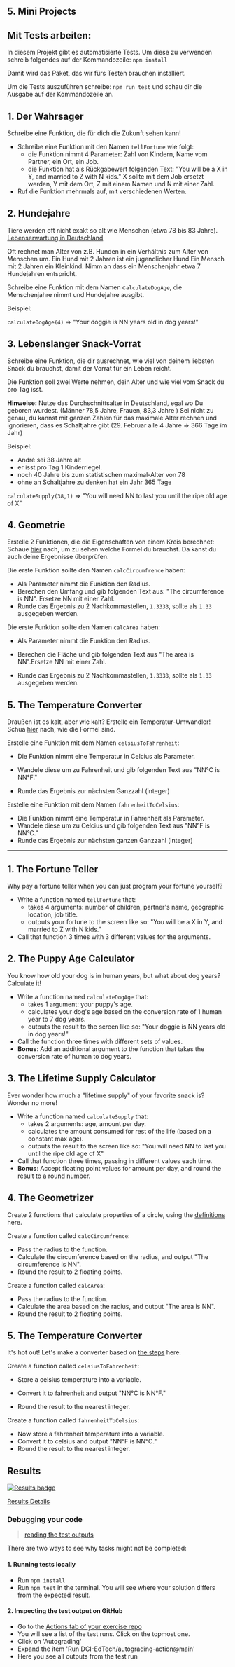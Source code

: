## 5. Mini Projects
## Mit Tests arbeiten: 

In diesem Projekt gibt es automatisierte Tests. 
Um diese zu verwenden schreib folgendes auf der Kommandozeile: 
`npm install`

Damit wird das Paket, das wir fürs Testen brauchen installiert. 

Um die Tests auszuführen schreibe: `npm run test` und schau dir die Ausgabe auf der Kommandozeile an. 

## 1. Der Wahrsager

Schreibe eine Funktion, die für dich die Zukunft sehen kann!

-   Schreibe eine Funktion mit den Namen  `tellFortune` wie folgt:
    -   die Funktion nimmt  4 Parameter: Zahl von Kindern, Name vom Partner, ein Ort, ein Job.
    -   die Funktion hat als Rückgabewert folgenden Text: "You will be a X in Y, and married to Z with N kids." X sollte mit dem Job ersetzt werden, Y mit dem Ort, Z mit einem Namen und N mit einer Zahl. 
-   Ruf die Funktion mehrmals auf, mit verschiedenen Werten. 

## 2. Hundejahre
Tiere werden oft nicht exakt so alt wie Menschen (etwa 78 bis 83 Jahre).
[Lebenserwartung in Deutschland](https://de.wikipedia.org/wiki/Lebenserwartung#:~:text=In%20Deutschland%20im%20Zeitraum%202016,für%20Frauen%2083%2C3%20Jahre.)

Oft rechnet man Alter von z.B. Hunden in ein Verhältnis zum Alter von Menschen um.
Ein Hund mit 2 Jahren ist ein jugendlicher Hund
Ein Mensch mit 2 Jahren ein Kleinkind.
Nimm an dass ein Menschenjahr etwa 7 Hundejahren entspricht.

Schreibe eine Funktion mit dem Namen c`alculateDogAge`, die Menschenjahre nimmt und Hundejahre ausgibt.

Beispiel:

 `calculateDogAge(4)` => "Your doggie is NN years old in dog years!"

## 3. Lebenslanger Snack-Vorrat
Schreibe eine Funktion, die dir ausrechnet, wie viel von deinem liebsten Snack du brauchst, damit der Vorrat für ein Leben reicht.

Die Funktion soll zwei Werte nehmen, dein Alter und wie viel vom Snack du pro Tag isst. 

**Hinweise:**
Nutze das Durchschnittsalter in Deutschland, egal wo Du geboren wurdest. (Männer 78,5 Jahre, Frauen, 83,3 Jahre )
Sei nicht zu genau, du kannst mit ganzen Zahlen für das maximale Alter rechnen und ignorieren, dass es Schaltjahre gibt (29. Februar alle 4 Jahre => 366 Tage im Jahr)

Beispiel:
 * André sei 38 Jahre alt
 * er isst pro Tag 1 Kinderriegel.
 * noch 40 Jahre bis zum statistischen maximal-Alter von 78
 * ohne an Schaltjahre zu denken hat ein Jahr 365 Tage
 
`calculateSupply(38,1)` =>  "You will need NN to last you until the ripe old age of X"



## 4. Geometrie

Erstelle 2 Funktionen, die die Eigenschaften von einem Kreis berechnet:  Schaue [hier](https://www.mathepower.com/kreis.php) nach, um zu sehen welche Formel du brauchst. Da kanst du auch deine Ergebnisse überprüfen.

Die erste Funktion sollte den Namen `calcCircumfrence` haben:

-   Als Parameter nimmt die Funktion den Radius.
-   Berechen den Umfang und gib folgenden Text aus:  "The circumference is NN". Ersetze NN mit einer Zahl. 
- Runde das Ergebnis zu 2 Nachkommastellen, `1.3333`, sollte als `1.33` ausgegeben werden. 

Die erste Funktion sollte den Namen `calcArea` haben:

-  Als Parameter nimmt die Funktion den Radius.

-  Berechen die Fläche und gib folgenden Text aus "The area is NN".Ersetze NN mit einer Zahl. 
- Runde das Ergebnis zu 2 Nachkommastellen, `1.3333`, sollte als `1.33` ausgegeben werden. 



## 5. The Temperature Converter

Draußen ist es kalt, aber wie kalt? Erstelle ein Temperatur-Umwandler! Schua  [hier](https://www.fahrenheit-umrechnen.de/)   nach, wie die Formel sind.

Erstelle eine Funktion mit dem Namen  `celsiusToFahrenheit`:

- Die Funktion nimmt eine Temperatur in Celcius  als Parameter.
- Wandele diese um zu Fahrenheit und gib folgenden Text aus "NN°C is NN°F."

- Runde das Ergebnis zur nächsten Ganzzahl (integer)


Erstelle eine Funktion mit dem Namen  `fahrenheitToCelsius`:

-  Die Funktion nimmt eine Temperatur in Fahrenheit als Parameter.
-  Wandele diese um zu Celcius und gib folgenden Text aus "NN°F is NN°C."
-  Runde das Ergebnis zur nächsten ganzen Ganzzahl (integer)


--- 

## 1. The Fortune Teller

Why pay a fortune teller when you can just program your fortune yourself?

-   Write a function named  `tellFortune`  that:
    -   takes 4 arguments: number of children, partner's name, geographic location, job title.
    -   outputs your fortune to the screen like so: "You will be a X in Y, and married to Z with N kids."
-   Call that function 3 times with 3 different values for the arguments.

## 2. The Puppy Age Calculator

You know how old your dog is in human years, but what about dog years? Calculate it!

-   Write a function named  `calculateDogAge`  that:
    -   takes 1 argument: your puppy's age.
    -   calculates your dog's age based on the conversion rate of 1 human year to 7 dog years.
    -   outputs the result to the screen like so: "Your doggie is NN years old in dog years!"
-   Call the function three times with different sets of values.
-   **Bonus**: Add an additional argument to the function that takes the conversion rate of human to dog years.


## 3. The Lifetime Supply Calculator

Ever wonder how much a "lifetime supply" of your favorite snack is? Wonder no more!

-   Write a function named  `calculateSupply`  that:
    -   takes 2 arguments: age, amount per day.
    -   calculates the amount consumed for rest of the life (based on a constant max age).
    -   outputs the result to the screen like so: "You will need NN to last you until the ripe old age of X"
-   Call that function three times, passing in different values each time.
-   **Bonus**: Accept floating point values for amount per day, and round the result to a round number.


## 4. The Geometrizer

Create 2 functions that calculate properties of a circle, using the  [definitions](http://math2.org/math/geometry/circles.htm)  here.

Create a function called  `calcCircumfrence`:

-   Pass the radius to the function.
-   Calculate the circumference based on the radius, and output "The circumference is NN".
- Round the result to 2 floating points.

Create a function called  `calcArea`:

-   Pass the radius to the function.
-   Calculate the area based on the radius, and output "The area is NN".
- Round the result to 2 floating points.



## 5. The Temperature Converter

It's hot out! Let's make a converter based on  [the steps](https://www.fahrenheit-umrechnen.de/)  here.

Create a function called  `celsiusToFahrenheit`:

- Store a celsius temperature into a variable.
- Convert it to fahrenheit and output "NN°C is NN°F."

- Round the result to the nearest integer.


Create a function called  `fahrenheitToCelsius`:

-  Now store a fahrenheit temperature into a variable.
-  Convert it to celsius and output "NN°F is NN°C."
-  Round the result to the nearest integer.
[//]: # (autograding info start)
## Results
  [![Results badge](../../blob/badges/.github/badges/main/badge.svg)](https://github.com/D04-1/pb-functions-14-02-22-mini-projects-semihbeyzade/actions)
  
  [Results Details](https://github.com/D04-1/pb-functions-14-02-22-mini-projects-semihbeyzade/actions)
  
  ### Debugging your code
  > [reading the test outputs](https://github.com/DCI-EdTech/autograding-setup/wiki/Reading-test-outputs)
  
  There are two ways to see why tasks might not be completed:
  #### 1. Running tests locally
  - Run `npm install`
  - Run `npm test` in the terminal. You will see where your solution differs from the expected result.
  
  #### 2. Inspecting the test output on GitHub
  - Go to the [Actions tab of your exercise repo](https://github.com/D04-1/pb-functions-14-02-22-mini-projects-semihbeyzade/actions)
  - You will see a list of the test runs. Click on the topmost one.
  - Click on 'Autograding'
  - Expand the item 'Run DCI-EdTech/autograding-action@main'
  - Here you see all outputs from the test run
[//]: # (autograding info end)